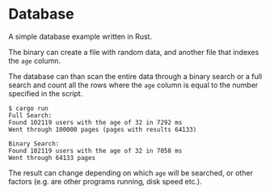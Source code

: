 # Database

A simple database example written in Rust.

The binary can create a file with random data, and another file that indexes the `age` column.

The database can than scan the entire data through a binary search or a full search and count all the rows where the `age` column is equal to the number specified in the script.

```
$ cargo run
Full Search:
Found 102119 users with the age of 32 in 7292 ms
Went through 100000 pages (pages with results 64133)

Binary Search:
Found 102119 users with the age of 32 in 7058 ms
Went through 64133 pages
```

The result can change depending on which `age` will be searched, or other factors (e.g. are other programs running, disk speed etc.).
